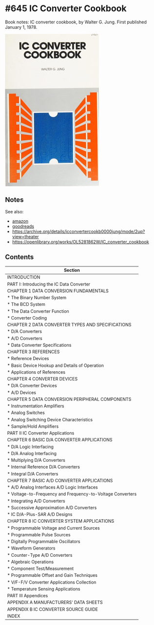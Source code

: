 # #645 IC Converter Cookbook

Book notes: IC converter cookbook, by Walter G. Jung. First published January 1, 1978.

[![Build](./assets/ic-converter-cookbook_build.jpg?raw=true)](https://amzn.to/3DEH86z)

## Notes

See also:

* [amazon](https://amzn.to/3DEH86z)
* [goodreads](https://www.goodreads.com/book/show/3991292-ic-converter-cookbook)
* <https://archive.org/details/icconvertercookb0000jung/mode/2up?view=theater>
* <https://openlibrary.org/works/OL5281862W/IC_converter_cookbook>

## Contents

| Section                                                     |
|-------------------------------------------------------------|
| INTRODUCTION                                                |
| PART I: Introducing the IC Data Converter                   |
| CHAPTER 1 DATA CONVERSION FUNDAMENTALS                      |
| * The Binary Number System                                  |
| * The BCD System                                            |
| * The Data Converter Function                               |
| * Converter Coding                                          |
| CHAPTER 2 DATA CONVERTER TYPES AND SPECIFICATIONS           |
| * D/A Converters                                            |
| * A/D Converters                                            |
| * Data Converter Specifications                             |
| CHAPTER 3 REFERENCES                                        |
| * Reference Devices                                         |
| * Basic Device Hookup and Details of Operation              |
| * Applications of References                                |
| CHAPTER 4 CONVERTER DEVICES                                 |
| * D/A Converter Devices                                     |
| * A/D Devices                                               |
| CHAPTER 5 DATA CONVERSION PERIPHERAL COMPONENTS             |
| * Instrumentation Amplifiers                                |
| * Analog Switches                                           |
| * Analog Switching Device Characteristics                   |
| * Sample/Hold Amplifiers                                    |
| PART II IC Converter Applications                           |
| CHAPTER 6 BASIC D/A CONVERTER APPLICATIONS                  |
| * D/A Logic Interfacing                                     |
| * D/A Analog Interfacing                                    |
| * Multiplying D/A Converters                                |
| * Internal Reference D/A Converters                         |
| * Integral D/A Converters                                   |
| CHAPTER 7 BASIC A/D CONVERTER APPLICATIONS                  |
| * A/D Analog Interfaces A/D Logic Interfaces                |
| * Voltage-to-Frequency and Frequency-to-Voltage Converters  |
| * Integrating A/D Converters                                |
| * Successive Approximation A/D Converters                   |
| * IC D/A-Plus-SAR A/D Designs                               |
| CHAPTER 8 IC CONVERTER SYSTEM APPLICATIONS                  |
| * Programmable Voltage and Current Sources                  |
| * Programmable Pulse Sources                                |
| * Digitally Programmable Oscillators                        |
| * Waveform Generators                                       |
| * Counter-Type A/D Converters                               |
| * Algebraic Operations                                      |
| * Component Test/Measurement                                |
| * Programmable Offset and Gain Techniques                   |
| * V/F-F/V Converter Applications Collection                 |
| * Temperature Sensing Applications                          |
| PART III Appendices                                         |
| APPENDIX A MANUFACTURERS' DATA SHEETS                       |
| APPENDIX B IC CONVERTER SOURCE GUIDE                        |
| INDEX                                                       |
